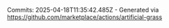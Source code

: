 Commits: 2025-04-18T11:35:42.485Z - Generated via https://github.com/marketplace/actions/artificial-grass
<br>
